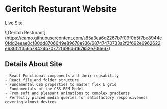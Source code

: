 # Geritch Resturant Website

[Live Site](https://gerictch.netlify.app/)

![Geritch Resturant] (https://camo.githubusercontent.com/a85a3ea6d2267b7f09f0b5f7be8944e0fdd2eeae0cf80dd8706649e89678e936/68747470733a2f2f692e6962622e636f2f356a78424b70772f696d6167652e706e67)

## Details About Site
    - React Functional components and their reusability
    - React file and folder structure
    - Fundamental CSS properties to master flex & grid
    - Fundamentals of the CSS BEM Model
    - From soft and pleasant animations to complex gradients
    - Perfectly placed media queries for satisfactory responsiveness covering almost devices